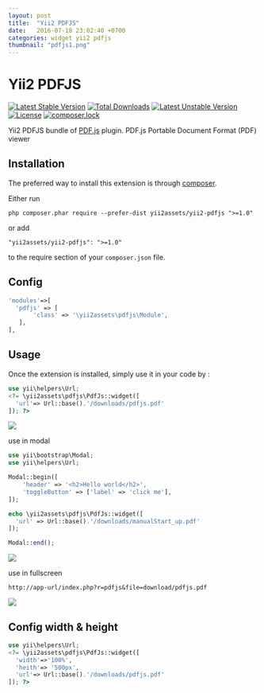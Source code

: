 ```yaml
---
layout: post
title:  "Yii2 PDFJS"
date:   2016-07-18 23:02:40 +0700
categories: widget yii2 pdfjs
thumbnail: "pdfjs1.png"
---
```

Yii2 PDFJS
==========
[![Latest Stable Version](https://poser.pugx.org/yii2assets/yii2-pdfjs/v/stable)](https://packagist.org/packages/yii2assets/yii2-pdfjs) [![Total Downloads](https://poser.pugx.org/yii2assets/yii2-pdfjs/downloads)](https://packagist.org/packages/yii2assets/yii2-pdfjs) [![Latest Unstable Version](https://poser.pugx.org/yii2assets/yii2-pdfjs/v/unstable)](https://packagist.org/packages/yii2assets/yii2-pdfjs) [![License](https://poser.pugx.org/yii2assets/yii2-pdfjs/license)](https://packagist.org/packages/yii2assets/yii2-pdfjs) [![composer.lock](https://poser.pugx.org/yii2assets/yii2-pdfjs/composerlock)](https://packagist.org/packages/yii2assets/yii2-pdfjs)

Yii2 PDFJS bundle of [PDF.js](https://mozilla.github.io/pdf.js/) plugin. PDF.js Portable Document Format (PDF) viewer

Installation
------------

The preferred way to install this extension is through [composer](http://getcomposer.org/download/).

Either run

```
php composer.phar require --prefer-dist yii2assets/yii2-pdfjs ">=1.0"
```

or add

```
"yii2assets/yii2-pdfjs": ">=1.0"
```

to the require section of your `composer.json` file.

Config
-----

```php
'modules'=>[
  'pdfjs' => [
       'class' => '\yii2assets\pdfjs\Module',
   ],
],
```

Usage
-----

Once the extension is installed, simply use it in your code by  :

```php
use yii\helpers\Url;
<?= \yii2assets\pdfjs\PdfJs::widget([
  'url'=> Url::base().'/downloads/pdfjs.pdf'
]); ?>
```
![](https://github.com/Yii2Assets/yii2-pdfjs/blob/master/docs/images/pdfjs1.png)

use in modal

```php
use yii\bootstrap\Modal;
use yii\helpers\Url;

Modal::begin([
    'header' => '<h2>Hello world</h2>',
    'toggleButton' => ['label' => 'click me'],
]);

echo \yii2assets\pdfjs\PdfJs::widget([
  'url' => Url::base().'/downloads/manualStart_up.pdf'
]);

Modal::end();

```
![](https://github.com/Yii2Assets/yii2-pdfjs/blob/master/docs/images/pdfjs2.png)

use in fullscreen

```
http://app-url/index.php?r=pdfjs&file=download/pdfjs.pdf
```
![](https://github.com/Yii2Assets/yii2-pdfjs/blob/master/docs/images/pdfjs3.png)


Config width & height
-----
```php
use yii\helpers\Url;
<?= \yii2assets\pdfjs\PdfJs::widget([
  'width'=>'100%',
  'heith'=> '500px',
  'url'=> Url::base().'/downloads/pdfjs.pdf'
]); ?>
```
